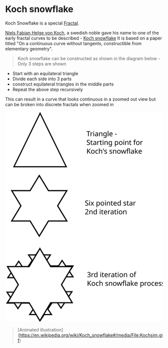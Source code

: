 
# Koch snowflake

Koch Snowflake is a special [Fractal](https://en.wikipedia.org/wiki/Fractal).

[Niels Fabian Helge von Koch](https://en.wikipedia.org/wiki/Helge_von_Koch), a swedish noble gave his name to one of the early fractal curves to be described - [Koch snowflake](https://en.wikipedia.org/wiki/Koch_snowflake)
It is based on a paper titled "On a continuous curve without tangents, constructible from elementary geometry".

> Koch snowflake can be constructed as shown in the diagram below - Only 3 steps are shown
* Start with an equilateral triangle
* Divide each side into 3 parts
* construct equilateral triangles in the middle parts
* Repeat the above step recursively

This can result in a curve that looks continuous in a zoomed out view but can be broken into discrete fractals when zoomed in



![Fractal Image](Harshitha-koch_iteration.svg)




> [Animated illustration] (https://en.wikipedia.org/wiki/Koch_snowflake#/media/File:Kochsim.gif)

